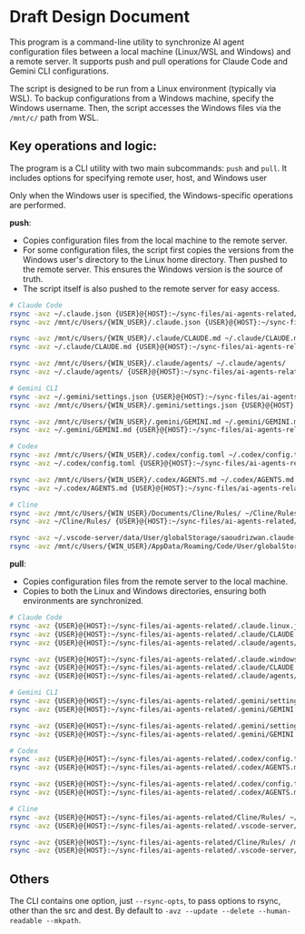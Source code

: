# Draft Design Document

This program is a command-line utility to synchronize AI agent configuration files between a local machine (Linux/WSL and Windows) and a remote server. It supports push and pull operations for Claude Code and Gemini CLI configurations.

The script is designed to be run from a Linux environment (typically via WSL). To backup configurations from a Windows machine, specify the Windows username. Then, the script accesses the Windows files via the `/mnt/c/` path from WSL.

## Key operations and logic:

The program is a CLI utility with two main subcommands: `push` and `pull`. It includes options for specifying remote user, host, and Windows user

Only when the Windows user is specified, the Windows-specific operations are performed.

**push**:

- Copies configuration files from the local machine to the remote server.
- For some configuration files, the script first copies the versions from the Windows user's directory to the Linux home directory. Then pushed to the remote server. This ensures the Windows version is the source of truth.
- The script itself is also pushed to the remote server for easy access.

```sh
# Claude Code
rsync -avz ~/.claude.json {USER}@{HOST}:~/sync-files/ai-agents-related/.claude.linux.json
rsync -avz /mnt/c/Users/{WIN_USER}/.claude.json {USER}@{HOST}:~/sync-files/ai-agents-related/.claude.windows.json

rsync -avz /mnt/c/Users/{WIN_USER}/.claude/CLAUDE.md ~/.claude/CLAUDE.md
rsync -avz ~/.claude/CLAUDE.md {USER}@{HOST}:~/sync-files/ai-agents-related/.claude/CLAUDE.md

rsync -avz /mnt/c/Users/{WIN_USER}/.claude/agents/ ~/.claude/agents/
rsync -avz ~/.claude/agents/ {USER}@{HOST}:~/sync-files/ai-agents-related/.claude/agents/

# Gemini CLI
rsync -avz ~/.gemini/settings.json {USER}@{HOST}:~/sync-files/ai-agents-related/.gemini/settings.linux.json
rsync -avz /mnt/c/Users/{WIN_USER}/.gemini/settings.json {USER}@{HOST}:~/sync-files/ai-agents-related/.gemini/settings.windows.json

rsync -avz /mnt/c/Users/{WIN_USER}/.gemini/GEMINI.md ~/.gemini/GEMINI.md
rsync -avz ~/.gemini/GEMINI.md {USER}@{HOST}:~/sync-files/ai-agents-related/.gemini/GEMINI.md

# Codex
rsync -avz /mnt/c/Users/{WIN_USER}/.codex/config.toml ~/.codex/config.toml
rsync -avz ~/.codex/config.toml {USER}@{HOST}:~/sync-files/ai-agents-related/.codex/config.toml

rsync -avz /mnt/c/Users/{WIN_USER}/.codex/AGENTS.md ~/.codex/AGENTS.md
rsync -avz ~/.codex/AGENTS.md {USER}@{HOST}:~/sync-files/ai-agents-related/.codex/AGENTS.md

# Cline
rsync -avz /mnt/c/Users/{WIN_USER}/Documents/Cline/Rules/ ~/Cline/Rules/
rsync -avz ~/Cline/Rules/ {USER}@{HOST}:~/sync-files/ai-agents-related/Cline/Rules/

rsync -avz ~/.vscode-server/data/User/globalStorage/saoudrizwan.claude-dev/settings/cline_mcp_settings.json {USER}@{HOST}:~/sync-files/ai-agents-related/.vscode-server/data/User/globalStorage/saoudrizwan.claude-dev/settings/cline_mcp_settings.linux.json
rsync -avz /mnt/c/Users/{WIN_USER}/AppData/Roaming/Code/User/globalStorage/saoudrizwan.claude-dev/settings/cline_mcp_settings.json {USER}@{HOST}:~/sync-files/ai-agents-related/.vscode-server/data/User/globalStorage/saoudrizwan.claude-dev/settings/cline_mcp_settings.windows.json
```

**pull**:

- Copies configuration files from the remote server to the local machine.
- Copies to both the Linux and Windows directories, ensuring both environments are synchronized.

```sh
# Claude Code
rsync -avz {USER}@{HOST}:~/sync-files/ai-agents-related/.claude.linux.json ~/.claude.json
rsync -avz {USER}@{HOST}:~/sync-files/ai-agents-related/.claude/CLAUDE.md ~/.claude/CLAUDE.md
rsync -avz {USER}@{HOST}:~/sync-files/ai-agents-related/.claude/agents/ ~/.claude/agents/

rsync -avz {USER}@{HOST}:~/sync-files/ai-agents-related/.claude.windows.json /mnt/c/Users/{WIN_USER}/.claude.json
rsync -avz {USER}@{HOST}:~/sync-files/ai-agents-related/.claude/CLAUDE.md /mnt/c/Users/{WIN_USER}/.claude/CLAUDE.md
rsync -avz {USER}@{HOST}:~/sync-files/ai-agents-related/.claude/agents/ /mnt/c/Users/{WIN_USER}/.claude/agents/

# Gemini CLI
rsync -avz {USER}@{HOST}:~/sync-files/ai-agents-related/.gemini/settings.linux.json ~/.gemini/settings.json
rsync -avz {USER}@{HOST}:~/sync-files/ai-agents-related/.gemini/GEMINI.md ~/.gemini/GEMINI.md

rsync -avz {USER}@{HOST}:~/sync-files/ai-agents-related/.gemini/settings.windows.json /mnt/c/Users/{WIN_USER}/.gemini/settings.json
rsync -avz {USER}@{HOST}:~/sync-files/ai-agents-related/.gemini/GEMINI.md /mnt/c/Users/{WIN_USER}/.gemini/GEMINI.md

# Codex
rsync -avz {USER}@{HOST}:~/sync-files/ai-agents-related/.codex/config.toml ~/.codex/config.toml
rsync -avz {USER}@{HOST}:~/sync-files/ai-agents-related/.codex/AGENTS.md ~/.codex/AGENTS.md

rsync -avz {USER}@{HOST}:~/sync-files/ai-agents-related/.codex/config.toml /mnt/c/Users/{WIN_USER}/.codex/config.toml
rsync -avz {USER}@{HOST}:~/sync-files/ai-agents-related/.codex/AGENTS.md /mnt/c/Users/{WIN_USER}/.codex/AGENTS.md

# Cline
rsync -avz {USER}@{HOST}:~/sync-files/ai-agents-related/Cline/Rules/ ~/Cline/Rules/
rsync -avz {USER}@{HOST}:~/sync-files/ai-agents-related/.vscode-server/data/User/globalStorage/saoudrizwan.claude-dev/settings/cline_mcp_settings.linux.json ~/.vscode-server/data/User/globalStorage/saoudrizwan.claude-dev/settings/cline_mcp_settings.json

rsync -avz {USER}@{HOST}:~/sync-files/ai-agents-related/Cline/Rules/ /mnt/c/Users/{WIN_USER}/Documents/Cline/Rules/
rsync -avz {USER}@{HOST}:~/sync-files/ai-agents-related/.vscode-server/data/User/globalStorage/saoudrizwan.claude-dev/settings/cline_mcp_settings.windows.json /mnt/c/Users/{WIN_USER}/AppData/Roaming/Code/User/globalStorage/saoudrizwan.claude-dev/settings/cline_mcp_settings.json
```

## Others

The CLI contains one option, just `--rsync-opts`, to pass options to rsync, other than the src and dest. By default to `-avz --update --delete --human-readable --mkpath`.